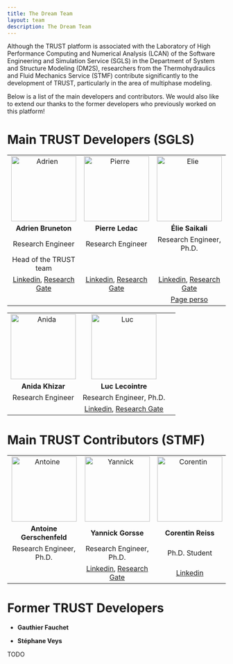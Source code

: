 ```yaml
---
title: The Dream Team
layout: team
description: The Dream Team
---
```


Although the TRUST platform is associated with the Laboratory of High Performance Computing and Numerical Analysis (LCAN) of the Software Engineering and Simulation Service (SGLS) in the Department of System and Structure Modeling (DM2S), researchers from the Thermohydraulics and Fluid Mechanics Service (STMF) contribute significantly to the development of TRUST, particularly in the area of multiphase modeling. 

Below is a list of the main developers and contributors. We would also like to extend our thanks to the former developers who previously worked on this platform!

# Main TRUST Developers (SGLS)

<style>
td, th {
   border: none!important;
}
</style>


| | | |
| :---: | :---: | :---: |
| <img src="https://media.licdn.com/dms/image/C4E03AQFgI2Ww7CPiaw/profile-displayphoto-shrink_800_800/0/1517556307649?e=1686787200&v=beta&t=fLtTC1PDeqfHGveXfoIBYjbuUe55VWforrFvapvAyT0" alt="Adrien" width="150"/> | <img src="https://media.licdn.com/dms/image/C5603AQE0o1MOMSf2BQ/profile-displayphoto-shrink_800_800/0/1516266451073?e=1686787200&v=beta&t=n5o59ZNzPQ6iJ00kVW1ehKY8HE6qqC3oKbmACLT1M5c" alt="Pierre" width="150"/> | <img src="https://media.licdn.com/dms/image/D4E03AQFmZbSd5Z7kzQ/profile-displayphoto-shrink_800_800/0/1672531116829?e=1686787200&v=beta&t=lEbJbfMUDishcUqgaP8qohtDs18HmpHSfAVfMeGPizA" alt="Elie" width="150"/> |
| **Adrien Bruneton** | **Pierre Ledac** | **Élie Saikali** |
| Research Engineer | Research Engineer | Research Engineer, Ph.D. |
| Head of the TRUST team | | |
| [Linkedin](https://www.linkedin.com/in/adrien-bruneton-7bb0ba94/), [Research Gate](https://www.researchgate.net/profile/Adrien-Bruneton)  | [Linkedin](https://www.linkedin.com/in/pierre-ledac-a384652/), [Research Gate](https://www.researchgate.net/profile/Pierre-Ledac) | [Linkedin](https://www.linkedin.com/in/%C3%A9lie-saikali-aa3b3826/), [Research Gate](https://www.researchgate.net/profile/Elie-Saikali) |
|  | | [Page perso](https://sites.google.com/view/eliesaikali/home) |

| | | |
| :---: | :---: | :---: |
| <img src="https://cdn.buymeacoffee.com/buttons/v2/default-yellow.png" alt="Anida" width="150"/> | <img src="https://media.licdn.com/dms/image/C4E03AQHuYKLg3xf3BQ/profile-displayphoto-shrink_800_800/0/1517341065897?e=1687392000&v=beta&t=K8x--vJB6s3K-FU9zyzdpatyQkCtT3l5VvBb8Og9siA" alt="Luc" width="150"/> | |
| **Anida Khizar** | **Luc Lecointre** | |
| Research Engineer | Research Engineer, Ph.D. | |
| | [Linkedin](https://www.linkedin.com/in/luc-lecointre-269754a4/), [Research Gate](https://www.researchgate.net/profile/Luc-Lecointre) | |


# Main TRUST Contributors (STMF)

| | | |
| :---: | :---: | :---: |
| <img src="https://cdn.buymeacoffee.com/buttons/v2/default-yellow.png" alt="Antoine" width="150"/> | <img src="https://avatars.githubusercontent.com/u/46487340?v=4" alt="Yannick" width="150"/> | <img src="https://media.licdn.com/dms/image/C4D03AQHIvM1Hrr46aQ/profile-displayphoto-shrink_800_800/0/1606043297602?e=1686787200&v=beta&t=QKLeCrMY7SDKAq_rPhnwSiiqtgq9GkzmGckuQYWZlos" alt="Corentin" width="150"/> |
| **Antoine Gerschenfeld** | **Yannick Gorsse** | **Corentin Reiss** |
| Research Engineer, Ph.D. | Research Engineer, Ph.D. | Ph.D. Student |
| | [Linkedin](https://www.linkedin.com/in/yannick-gorsse-45770786/), [Research Gate](https://www.researchgate.net/profile/Yannick-Gorsse) | [Linkedin](https://www.linkedin.com/in/corentin-reiss-903840183/)|

# Former TRUST Developers

- **Gauthier Fauchet**

- **Stéphane Veys**

TODO